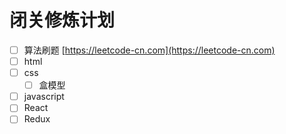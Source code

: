 # 闭关修炼计划

- [ ] 算法刷题 [https://leetcode-cn.com](https://leetcode-cn.com)
- [ ] html
- [ ] css
	- [ ] 盒模型
- [ ]  javascript
- [ ]  React
- [ ]  Redux
